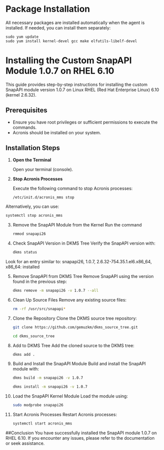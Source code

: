 # Package Installation

All necessary packages are installed automatically when the agent is installed. If needed, you can install them separately:

    sudo yum update
    sudo yum install kernel-devel gcc make elfutils-libelf-devel
    

# Installing the Custom SnapAPI Module 1.0.7 on RHEL 6.10

This guide provides step-by-step instructions for installing the custom SnapAPI module version 1.0.7 on Linux RHEL (Red Hat Enterprise Linux) 6.10 (kernel 2.6.32).

## Prerequisites

- Ensure you have root privileges or sufficient permissions to execute the commands.
- Acronis should be installed on your system.

## Installation Steps

1. **Open the Terminal**

   Open your terminal (console).

2. **Stop Acronis Processes**

   Execute the following command to stop Acronis processes:

    ```bash
   /etc/init.d/acronis_mms stop
    ```

  Alternatively, you can use:
    
  ```bash 
  systemctl stop acronis_mms
   ```

3. Remove the SnapAPI Module from the Kernel Run the command

    ```bash
    rmmod snapapi26
    ```

4. Check SnapAPI Version in DKMS Tree Verify the SnapAPI version with:

    ```bash
    dkms status
    ```

Look for an entry similar to:
  snapapi26, 1.0.7, 2.6.32-754.35.1.el6.x86_64, x86_64: installed

5. Remove SnapAPI from DKMS Tree
   Remove SnapAPI using the version found in the previous step:

    ```bash
    dkms remove -m snapapi26 -v 1.0.7 --all
    ```

6. Clean Up Source Files Remove any existing source files:

    ```bash
    rm -rf /usr/src/snapapi*
    ```

7. Clone the Repository Clone the DKMS source tree repository:

    ```bash 
    git clone https://github.com/gemuzkm/dkms_source_tree.git
    ```
    ```bash
    cd dkms_source_tree
    ```
9. Add to DKMS Tree Add the cloned source to the DKMS tree:

    ```bash
    dkms add .
    ```

11. Build and Install the SnapAPI Module Build and install the SnapAPI module with:

    ```bash
    dkms build -m snapapi26 -v 1.0.7
    ```
    ```bash
    dkms install -m snapapi26 -v 1.0.7
    ```

12. Load the SnapAPI Kernel Module Load the module using:

    ```bash
    sudo modprobe snapapi26
    ```

14. Start Acronis Processes Restart Acronis processes:

    ```bash
    systemctl start acronis_mms
    ```

##Conclusion
You have successfully installed the SnapAPI module 1.0.7 on RHEL 6.10. If you encounter any issues, please refer to the documentation or seek assistance.
